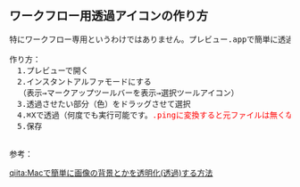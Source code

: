 ## ワークフロー用透過アイコンの作り方
<pre>
特にワークフロー専用というわけではありません。プレビュー.appで簡単に透過PNGファイルが作成できます

作り方：
　1.プレビューで開く
　2.インスタントアルファモードにする
  （表示→マークアップツールバーを表示→選択ツールアイコン）
　3.透過させたい部分（色）をドラッグさせて選択
　4.⌘Xで透過（何度でも実行可能です。<font color='red'>.pingに変換すると元ファイルは無くなるので注意</font>）
　5.保存

</pre>
参考：

  [qiita:Macで簡単に画像の背景とかを透明化(透過)する方法](https://qiita.com/na1412/items/90a9641d9644e1bfbb49m)

